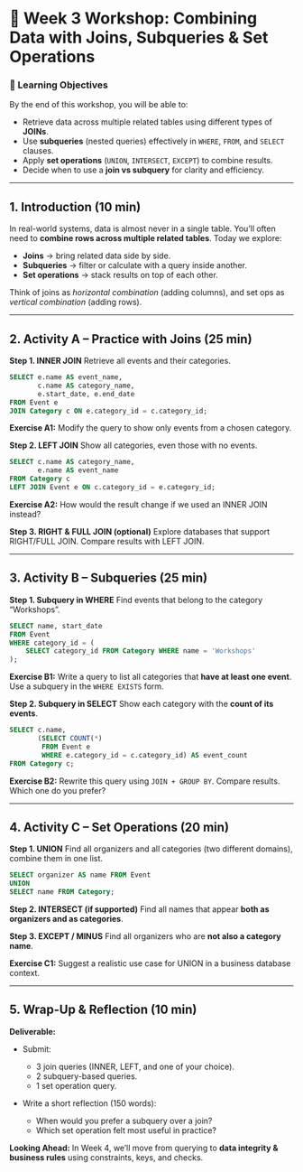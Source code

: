 # 🔗 Week 3 Workshop: Combining Data with Joins, Subqueries & Set Operations

### 🎯 Learning Objectives

By the end of this workshop, you will be able to:

* Retrieve data across multiple related tables using different types of **JOINs**.
* Use **subqueries** (nested queries) effectively in `WHERE`, `FROM`, and `SELECT` clauses.
* Apply **set operations** (`UNION`, `INTERSECT`, `EXCEPT`) to combine results.
* Decide when to use a **join vs subquery** for clarity and efficiency.

---

## 1. Introduction (10 min)

In real-world systems, data is almost never in a single table. You’ll often need to **combine rows across multiple related tables**. Today we explore:

* **Joins** → bring related data side by side.
* **Subqueries** → filter or calculate with a query inside another.
* **Set operations** → stack results on top of each other.

Think of joins as *horizontal combination* (adding columns), and set ops as *vertical combination* (adding rows).

---

## 2. Activity A – Practice with Joins (25 min)

**Step 1. INNER JOIN**
Retrieve all events and their categories.

```sql
SELECT e.name AS event_name,
       c.name AS category_name,
       e.start_date, e.end_date
FROM Event e
JOIN Category c ON e.category_id = c.category_id;
```

**Exercise A1:**
Modify the query to show only events from a chosen category.

**Step 2. LEFT JOIN**
Show all categories, even those with no events.

```sql
SELECT c.name AS category_name,
       e.name AS event_name
FROM Category c
LEFT JOIN Event e ON c.category_id = e.category_id;
```

**Exercise A2:**
How would the result change if we used an INNER JOIN instead?

**Step 3. RIGHT & FULL JOIN (optional)**
Explore databases that support RIGHT/FULL JOIN. Compare results with LEFT JOIN.

---

## 3. Activity B – Subqueries (25 min)

**Step 1. Subquery in WHERE**
Find events that belong to the category “Workshops”.

```sql
SELECT name, start_date
FROM Event
WHERE category_id = (
    SELECT category_id FROM Category WHERE name = 'Workshops'
);
```

**Exercise B1:**
Write a query to list all categories that **have at least one event**. Use a subquery in the `WHERE EXISTS` form.

**Step 2. Subquery in SELECT**
Show each category with the **count of its events**.

```sql
SELECT c.name,
       (SELECT COUNT(*) 
        FROM Event e 
        WHERE e.category_id = c.category_id) AS event_count
FROM Category c;
```

**Exercise B2:**
Rewrite this query using `JOIN + GROUP BY`. Compare results. Which one do you prefer?

---

## 4. Activity C – Set Operations (20 min)

**Step 1. UNION**
Find all organizers and all categories (two different domains), combine them in one list.

```sql
SELECT organizer AS name FROM Event
UNION
SELECT name FROM Category;
```

**Step 2. INTERSECT (if supported)**
Find all names that appear **both as organizers and as categories**.

**Step 3. EXCEPT / MINUS**
Find all organizers who are **not also a category name**.

**Exercise C1:**
Suggest a realistic use case for UNION in a business database context.

---

## 5. Wrap-Up & Reflection (10 min)

**Deliverable:**

* Submit:

  * 3 join queries (INNER, LEFT, and one of your choice).
  * 2 subquery-based queries.
  * 1 set operation query.
* Write a short reflection (150 words):

  * When would you prefer a subquery over a join?
  * Which set operation felt most useful in practice?

**Looking Ahead:**
In Week 4, we’ll move from querying to **data integrity & business rules** using constraints, keys, and checks.

